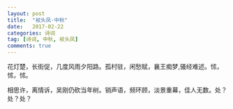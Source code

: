 ```yaml
---
layout: post
title:  "衩头凤·中秋"
date:   2017-02-22
categories: 诗词
tag: [诗词, 中秋, 衩头凤]
comments: true
---
```


花灯楚，长街促，几度风雨夕阳路。孤村驻，闲愁赋，襄王痴梦,骚经难述。怵，怵，怵。

相思许，离情诉，吴刚仍砍当年树。销声语，频环顾，淡景重幕，佳人无数。处？处？处？